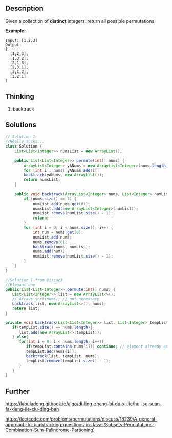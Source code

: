 ## Description

Given a collection of **distinct** integers, return all possible permutations.

**Example:**

```
Input: [1,2,3]
Output:
[
  [1,2,3],
  [1,3,2],
  [2,1,3],
  [2,3,1],
  [3,1,2],
  [3,2,1]
]
```

## Thinking

1. backtrack

## Solutions

~~~java
// Solution 1 
//Really sucks...
class Solution {
    List<List<Integer>> numsList = new ArrayList(); 
    
    public List<List<Integer>> permute(int[] nums) {
        ArrayList<Integer> yANums = new ArrayList<Integer>(nums.length); // yet another nums
        for (int i : nums) yANums.add(i);
        backtrack(yANums, new ArrayList());
        return numsList;
    }
    
    public void backtrack(ArrayList<Integer> nums, List<Integer> numList) {
        if (nums.size() == 1) {
            numList.add(nums.get(0));
            numsList.add(new ArrayList<Integer>(numList));
            numList.remove(numList.size() - 1);
            return;
        }
        for (int i = 0; i < nums.size(); i++) {
            int num = nums.get(0);
            numList.add(num);
            nums.remove(0);
            backtrack(nums, numList);
            nums.add(num);
            numList.remove(numList.size() - 1);
        }
    }
}

//Solution 1 from @issac3
//Elegant one
public List<List<Integer>> permute(int[] nums) {
   List<List<Integer>> list = new ArrayList<>();
   // Arrays.sort(nums); // not necessary
   backtrack(list, new ArrayList<>(), nums);
   return list;
}

private void backtrack(List<List<Integer>> list, List<Integer> tempList, int [] nums){
   if(tempList.size() == nums.length){
      list.add(new ArrayList<>(tempList));
   } else{
      for(int i = 0; i < nums.length; i++){ 
         if(tempList.contains(nums[i])) continue; // element already exists, skip
         tempList.add(nums[i]);
         backtrack(list, tempList, nums);
         tempList.remove(tempList.size() - 1);
      }
   }
} 
~~~



## Further

https://labuladong.gitbook.io/algo/di-ling-zhang-bi-du-xi-lie/hui-su-suan-fa-xiang-jie-xiu-ding-ban

https://leetcode.com/problems/permutations/discuss/18239/A-general-approach-to-backtracking-questions-in-Java-(Subsets-Permutations-Combination-Sum-Palindrome-Partioning)